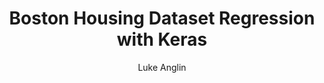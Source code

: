 ---
title: Boston Housing Dataset Regression with Keras
author: Luke Anglin
category: ml

image: https://joshuagoings.com/assets/linear.png
description: Looking at how one goes about creating a regression algorithm with a neural network
topics: Keras regression
sources: Francois Chollet's <i>Deep Learning with Python</i>
publish: True
link: https://nbviewer.jupyter.org/github/LukeAnglin/WebApp/blob/master/categories/MLProjects/Notes/Keras-Boston-Regression.ipynb
---
